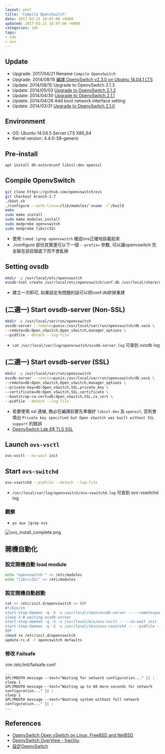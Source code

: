 ```yaml
---
layout: post
title: 'Compile OpenvSwitch'
date: 2017-03-21 16:07:00 +0800
updated: 2017-03-21 16:07:00 +0800
categories: sdn
tags:
- sdn
- ovs
---
```


## Update
* Upgrade: 2017/04/21 Rename `Compile OpenvSwitch`
* Upgrade: 2014/08/15 [編譯 OpenvSwitch v2.3.0 on Ubutnu 14.04.1 LTS](http://roan.logdown.com/posts/220671-compile-openvswitch-v230-on-ubutnu-14041-lts)
* Update: 2014/08/15 Upgrade to OpenvSwitch 2.1.3
* Update: 2014/05/03 [Upgrade to OpenvSwitch 2.1.2](http://openvswitch.org/releases/NEWS-2.1.2)
* Update: 2014/04/30 [Upgrade to OpenvSwitch 2.1.1](http://openvswitch.org/releases/NEWS-2.1.1)
* Update: 2014/04/26 Add boot network interface setting
* Update: 2014/03/31 [Upgrade to OpenvSwitch 2.1.0](http://openvswitch.org/releases/NEWS-2.1.0)

## Environment
  - OS: Ubuntu 14.04.5 Server LTS X86_64 
  - Kernel version: 4.4.0-59-generic

## Pre-install
```bash
apt install dh-autoreconf libssl-dev openssl
```

## Compile OpenvSwitch
```bash
git clone https://github.com/openvswitch/ovs
git checkout branch-2.7
./boot.sh
./configure --with-linux=/lib/modules/`uname -r`/build
make
sudo make install
sudo make modules_install
sudo modprobe openvswitch
sudo modprobe libcrc32c
```
  * 使用 `lsmod |grep openvswitch` 確認ovs正確地掛載起來
  * ./configure 部份其實還可以下一個 `--prefix=` 參數, 可以讓openvswitch 完全裝在該目錄底下而不會亂掉

## Setting ovsdb
```bash
mkdir -p /usr/local/etc/openvswitch
ovsdb-tool create /usr/local/etc/openvswitch/conf.db /usr/local/share/openvswitch/vswitch.ovsschema
```
  * 建立一次即可, 如果設定有問題的話可以把conf.db砍掉重建

## (二選一) Start ovsdb-server (Non-SSL)
```bash
mkdir -p /usr/local/var/run/openvswitch
ovsdb-server --remote=punix:/usr/local/var/run/openvswitch/db.sock \
--remote=db:Open_vSwitch,Open_vSwitch,manager_options \
--pidfile --detach --log-file
```
  * `cat /usr/local/var/log/openvswitch/ovsdb-server.log` 可查到 ovsdb log 

## (二選一) Start ovsdb-server (SSL)
```bash
mkdir -p /usr/local/var/run/openvswitch
ovsdb-server --remote=punix:/usr/local/var/run/openvswitch/db.sock \
--remote=db:Open_vSwitch,Open_vSwitch,manager_options \
--private-key=db:Open_vSwitch,SSL,private_key \
--certificate=db:Open_vSwitch,SSL,certificate \
--bootstrap-ca-cert=db:Open_vSwitch,SSL,ca_cert \ 
--pidfile --detach --log-file
```
  * 若要使用 ssl 連線, 務必在編譯前要先準備好 `libssl-dev` 及 `openssl`, 否則會噴出 `Private key specified but Open vSwitch was built without SSL support` 的錯誤
  * [OpenvSwitch Lab 6$ TLS SSL](http://roan.logdown.com/posts/208707-openvswitch-lab-6-ssl)

## Launch `ovs-vsctl`
```bash
ovs-vsctl --no-wait init
```

## Start `ovs-switchd`
```bash
ovs-vswitchd --pidfile --detach --log-file
```
  * `/usr/local/var/log/openvswitch/ovs−vswitchd.log` 可查到 ovs-vswitchd log

### 觀察
* `ps aux |grep ovs`

<img class="center" src="http://user-image.logdown.io/user/5820/blog/5842/post/165399/C7SX9zsQQNOyIRBntqXb_ovs.png" alt="ovs_install_complete.png">


## 開機自動化
### 設定開機自動 load module
```bash 
echo "openvswitch " >> /etc/modules
echo "libcrc32c" >> /etc/modules
```

### 設定開機自動啟動
```bash
cat >> /etc/init.d/openvswitch << EOF
#!/bin/sh
start-stop-daemon -q -S -x /usr/local/sbin/ovsdb-server -- --remote=punix:/usr/local/var/run/openvswitch/db.sock --remote=db:Open_vSwitch,Open_vSwitch,manager_options --pidfile --detach --log-file
sleep 3 # waiting ovsdb-server
start-stop-daemon -q -S -x /usr/local/bin/ovs-vsctl -- --no-wait init
start-stop-daemon -q -S -x /usr/local/sbin/ovs-vswitchd -- --pidfile --detach --log-file
EOF
chmod +x /etc/init.d/openvswitch
update-rc.d -f openvswitch defaults
```

### 修改 Failsafe

vim /etc/init/failsafe.conf
```
...
$PLYMOUTH message --text="Waiting for network configuration..." || :
sleep 1
$PLYMOUTH message --text="Waiting up to 60 more seconds for network configuration..." || :
sleep 1
$PLYMOUTH message --text="Booting system without full network configuration..." || :
...
```

## References
- [OpenvSwitch Open vSwitch on Linux, FreeBSD and NetBSD][1]
- [OpenvSwitch OverView - hwchiu][2]
- [設定OpenvSwitch][3]



[1]: https://github.com/openvswitch/ovs/blob/master/Documentation/intro/install/general.rst
[2]: http://hwchiu.logdown.com/posts/167510-openvswitch-overview
[3]: http://roan.logdown.com/posts/191801-set-openvswitch
